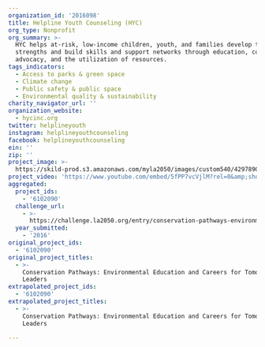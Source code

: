 ```yaml
---
organization_id: '2016098'
title: Helpline Youth Counseling (HYC)
org_type: Nonprofit
org_summary: >-
  HYC helps at-risk, low-income children, youth, and families develop their
  strengths and build skills and support networks through education, counseling,
  advocacy, and the utilization of resources.
tags_indicators:
  - Access to parks & green space
  - Climate change
  - Public safety & public space
  - Environmental quality & sustainability
charity_navigator_url: ''
organization_website:
  - hycinc.org
twitter: helplineyouth
instagram: helplineyouthcounseling
facebook: helplineyouthcounseling
ein: ''
zip: ''
project_image: >-
  https://skild-prod.s3.amazonaws.com/myla2050/images/custom540/4297890165741-team90.jpg
project_video: 'https://www.youtube.com/embed/5fPP7vcVjlM?rel=0&amp;showinfo=0'
aggregated:
  project_ids:
    - '6102090'
  challenge_url:
    - >-
      https://challenge.la2050.org/entry/conservation-pathways-environmental-education-and-careers-for-tomorrows-leaders
  year_submitted:
    - '2016'
original_project_ids:
  - '6102090'
original_project_titles:
  - >-
    Conservation Pathways: Environmental Education and Careers for Tomorrow's
    Leaders
extrapolated_project_ids:
  - '6102090'
extrapolated_project_titles:
  - >-
    Conservation Pathways: Environmental Education and Careers for Tomorrow's
    Leaders

---
```

